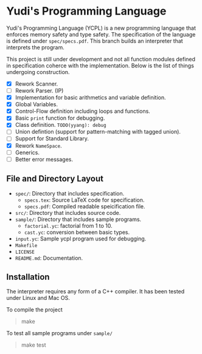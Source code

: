 # Yudi's Programming Language

Yudi's Programming Language (YCPL) is a new programming language that enforces memory safety and type safety. The specification of the language is defined under `spec/specs.pdf`. This branch builds an interpreter that interprets the program.

This project is still under development and not all function modules defined in specification coherce with the implementation. Below is the list of things undergoing construction.

- [x] Rework Scanner.
- [ ] Rework Parser. (IP)
- [x] Implementation for basic arithmetics and variable definition.
- [x] Global Variables.
- [x] Control-Flow definition including loops and functions.
- [x] Basic `print` function for debugging.
- [x] Class definition. `TODO(yyang): debug`
- [ ] Union defintion (support for pattern-matching with tagged union).
- [ ] Support for Standard Library.
- [x] Rework `NameSpace`.
- [ ] Generics.
- [ ] Better error messages.

## File and Directory Layout

- `spec/`: Directory that includes specification.
    - `specs.tex`: Source LaTeX code for specification.
    - `specs.pdf`: Compiled readable speicification file.
- `src/`: Directory that includes source code.
- `sample/`: Directory that includes sample programs.
    - `factorial.yc`: factorial from 1 to 10.
    - `cast.yc`: conversion between basic types.
- `input.yc`: Sample ycpl program used for debugging.
- `Makefile`
- `LICENSE`
- `README.md`: Documentation.

## Installation

The interpreter requires any form of a C++ compiler. It has been tested under Linux and Mac OS.

To compile the project

> make

To test all sample programs under `sample/`

> make test
